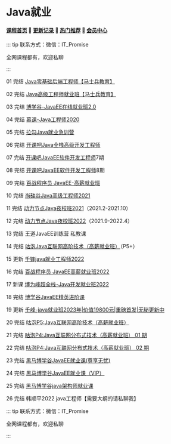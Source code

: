 # Java就业

#### [**课程首页**](../../README.md) 💖 [**更新记录**](./gxjl-2023.md) 💖 [**热门推荐**](./rmtj.md) 💖 [**会员中心**](./vip.md)

::: tip
联系方式：微信：IT_Promise

全网课程都有，欢迎私聊

 

:::

01 完结 [Java零基础后端工程师【马士兵教育】](https://ke.qq.com/course/423902)

02 完结 [Java高级工程师就业班【马士兵教育】](https://ke.qq.com/course/2438176)

03 完结 [博学谷-JavaEE在线就业班2.0](https://www.boxuegu.com/class/outline-1112.html)

04 完结 [慕课-Java工程师2020](https://class.imooc.com/sale/java2020)

05 完结 [拉勾Java就业急训营](https://kaiwu.lagou.com/java_basic.html)

06 完结 [开课吧Java全栈高级开发工程师](https://www.kaikeba.com/course/vip/222)

07 完结 [开课吧JavaEE软件开发工程师](https://mkt.kaikeba.com/vipcourse/workjava)7期

08 完结 [开课吧JavaEE软件开发工程师](https://mkt.kaikeba.com/vipcourse/workjava)8期

09 完结 [百战程序员 JavaEE-高薪就业班](http://www.itbaizhan.cn/course/java)

10 完结 [尚硅谷Java高级工程师2021](http://www.atguigu.com/kecheng.shtml)

11 完结 [动力节点Java夜校班2021](http://www.bjpowernode.com/javayexiao.html)（2021.2-2021.10）

12 完结 [动力节点Java夜校班2022](http://www.bjpowernode.com/javayexiao.html)（2021.9-2022.4）

13 完结 王道JavaEE训练营  私教课

14 完结 [咕泡Java互联网高阶技术（高薪就业班）](https://ke.gupaoedu.cn/course/vip/292)（P5+）

15 更新 [千锋java就业工程师2022](http://www.mobiletrain.org/java)

16 完结 [百战程序员 JavaEE高薪就业班2022](http://www.itbaizhan.cn/course/java)

17 新课 [博为峰超全栈-Java开发就业班2022](https://www.atstudy.com/course/1011004)

18 完结 [博学谷JavaEE精英进阶课](https://www.boxuegu.com/course/outline-3768.html)

19 更新 [千峰-java就业班2023年|价值19800元|重磅首发|无秘更新中](http://www.qfedu.com/java/)

20 完结 [咕泡P5:Java互联网高阶技术（高薪就业班）](https://ke.gupaoedu.cn/course/vip/292)

21 完结 [咕泡P4:Java互联网分布式技术（高薪就业班） 01 期](https://ke.gupaoedu.cn/course/vip/1048)

22 完结 [咕泡P4:Java互联网分布式技术（高薪就业班） 02 期](https://ke.gupaoedu.cn/course/vip/1048)

23 完结 [黑马博学谷JavaEE就业课(尊享无忧)](https://www.boxuegu.com/class/outline-5471.html)

24 完结 [黑马博学谷JavaEE就业课（VIP）](https://www.boxuegu.com/class/outline-4547.html)

25 完结 [黑马博学谷java架构师就业课](https://www.boxuegu.com/class/outline-4296.html)

26 完结 韩顺平2022 java工程师【需要大纲的请私聊我】

::: tip
联系方式：微信：IT_Promise

全网课程都有，欢迎私聊

 

:::